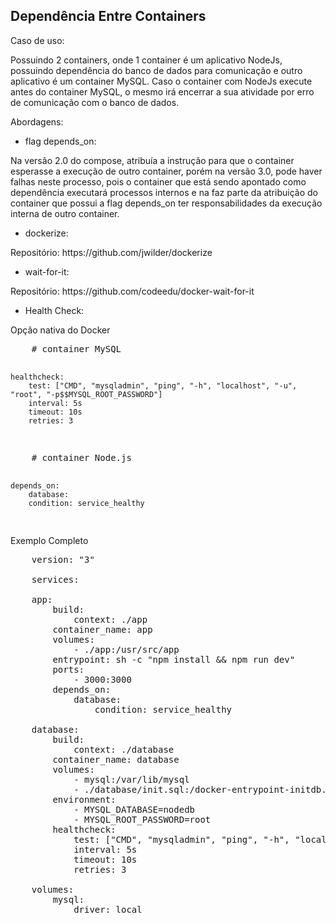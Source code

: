 ## Dependência Entre Containers

Caso de uso:
<p>
    Possuindo 2 containers, onde 1 container é um aplicativo NodeJs, possuindo dependência do banco de dados para comunicação e outro aplicativo é um container MySQL. Caso o container com NodeJs execute antes do container MySQL, o mesmo irá encerrar a sua atividade por erro de comunicação com o banco de dados.
</p>

Abordagens:
- flag depends_on:

<p>Na versão 2.0 do compose, atribuía a instrução para que o container esperasse a execução de outro container, porém na versão 3.0, pode haver falhas neste processo, pois o container que está sendo apontado como dependência executará processos internos e na faz parte da atribuição do container que possui a flag depends_on ter responsabilidades da execução interna de outro container.</p>

- dockerize:
<p>
Repositório: https://github.com/jwilder/dockerize
</p>

- wait-for-it:
<p>
Repositório: https://github.com/codeedu/docker-wait-for-it
</p>

- Health Check:
<p>
Opção nativa do Docker
</p>
<pre>
    # container MySQL

    healthcheck:
        test: ["CMD", "mysqladmin", "ping", "-h", "localhost", "-u", "root", "-p$$MYSQL_ROOT_PASSWORD"]
        interval: 5s
        timeout: 10s
        retries: 3
</pre>
<pre>
    # container Node.js

    depends_on:
        database:
        condition: service_healthy
</pre>

Exemplo Completo
<pre>
    version: "3"

    services:
    
    app:
        build: 
            context: ./app
        container_name: app
        volumes:
            - ./app:/usr/src/app
        entrypoint: sh -c "npm install && npm run dev"
        ports:
            - 3000:3000
        depends_on:
            database:
                condition: service_healthy

    database:
        build: 
            context: ./database
        container_name: database
        volumes:
            - mysql:/var/lib/mysql
            - ./database/init.sql:/docker-entrypoint-initdb.d/init.sql
        environment:
            - MYSQL_DATABASE=nodedb
            - MYSQL_ROOT_PASSWORD=root
        healthcheck:
            test: ["CMD", "mysqladmin", "ping", "-h", "localhost", "-u", "root", "-p$$MYSQL_ROOT_PASSWORD"]
            interval: 5s
            timeout: 10s
            retries: 3
        
    volumes:
        mysql:
            driver: local
</pre>